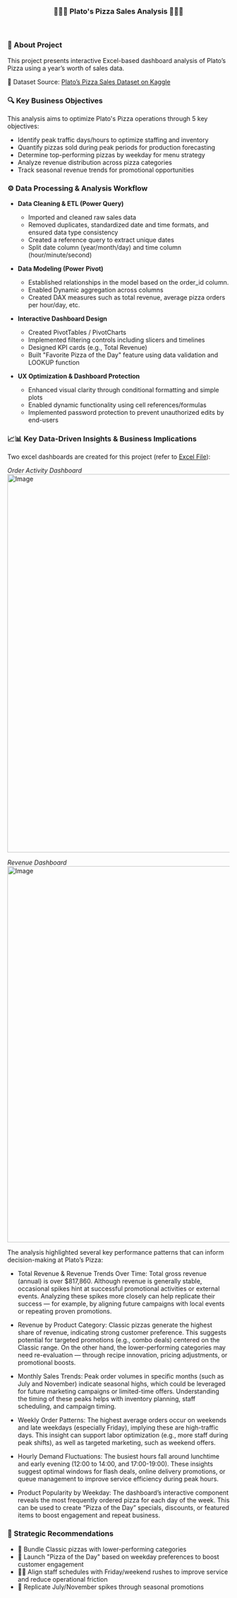 <h3 align="center">🍕🍕🍕   Plato's Pizza Sales Analysis   🍕🍕🍕</h3> <br>

### 🧩 About Project 
This project presents interactive Excel-based dashboard analysis of Plato’s Pizza using a year’s worth of sales data.

🔗 Dataset Source: [Plato’s Pizza Sales Dataset on Kaggle](https://www.kaggle.com/datasets/shilongzhuang/pizza-sales)

### 🔍 Key Business Objectives
This analysis aims to optimize Plato's Pizza operations through 5 key objectives:
- Identify peak traffic days/hours to optimize staffing and inventory
- Quantify pizzas sold during peak periods for production forecasting
- Determine top-performing pizzas by weekday for menu strategy
- Analyze revenue distribution across pizza categories 
- Track seasonal revenue trends for promotional opportunities

### ⚙️ Data Processing & Analysis Workflow
- **Data Cleaning & ETL (Power Query)**
    - Imported and cleaned raw sales data
    - Removed duplicates, standardized date and time formats, and ensured data type consistency
    - Created a reference query to extract unique dates 
    - Split date column (year/month/day) and time column (hour/minute/second)

- **Data Modeling (Power Pivot)**
    - Established relationships in the model based on the order_id column.
    - Enabled Dynamic aggregation across columns 
    - Created DAX measures such as total revenue, average pizza orders per hour/day, etc. 

- **Interactive Dashboard Design**
    - Created PivotTables / PivotCharts 
    - Implemented filtering controls including slicers and timelines
    - Designed KPI cards (e.g., Total Revenue)
    - Built "Favorite Pizza of the Day" feature using data validation and LOOKUP function

- **UX Optimization & Dashboard Protection**
    - Enhanced visual clarity through conditional formatting and simple plots
    - Enabled dynamic functionality using cell references/formulas
    - Implemented password protection to prevent unauthorized edits by end-users

### 📈📊 **Key Data-Driven Insights & Business Implications**
Two excel dashboards are created for this project (refer to [Excel File](https://github.com/Seyyed-Reza-Mashhadi/Sales-Data-Analysis-of-Platos-Pizza-Store-Using-Microsoft-Excel/blob/main/Pizza%20Sales%20Project.xlsx)):

_Order Activity Dashboard_
<img width="2004" height="855" alt="Image" src="https://github.com/user-attachments/assets/b3995b8c-97f4-43e7-b6ff-7dad5fc1b343" />

_Revenue Dashboard_
<img width="2004" height="850" alt="Image" src="https://github.com/user-attachments/assets/61d791a9-2223-409d-b6a9-0e0a492184f2" />

The analysis highlighted several key performance patterns that can inform decision-making at Plato’s Pizza:

- Total Revenue & Revenue Trends Over Time:
Total gross revenue (annual) is over $817,860. Although revenue is generally stable, occasional spikes hint at successful promotional activities or external events. Analyzing these spikes more closely can help replicate their success — for example, by aligning future campaigns with local events or repeating proven promotions. 

- Revenue by Product Category:
Classic pizzas generate the highest share of revenue, indicating strong customer preference. This suggests potential for targeted promotions (e.g., combo deals) centered on the Classic range. On the other hand, the lower-performing categories may need re-evaluation — through recipe innovation, pricing adjustments, or promotional boosts.

- Monthly Sales Trends:
Peak order volumes in specific months (such as July and November) indicate seasonal highs, which could be leveraged for future marketing campaigns or limited-time offers. Understanding the timing of these peaks helps with inventory planning, staff scheduling, and campaign timing.

- Weekly Order Patterns:
The highest average orders occur on weekends and late weekdays (especially Friday), implying these are high-traffic days. This insight can support labor optimization (e.g., more staff during peak shifts), as well as targeted marketing, such as weekend offers.

- Hourly Demand Fluctuations:
The busiest hours fall around lunchtime and early evening (12:00 to 14:00, and 17:00-19:00). These insights suggest optimal windows for flash deals, online delivery promotions, or queue management to improve service efficiency during peak hours.

- Product Popularity by Weekday:
The dashboard’s interactive component reveals the most frequently ordered pizza for each day of the week. This can be used to create “Pizza of the Day” specials, discounts, or featured items to boost engagement and repeat business.


### 🎯 Strategic Recommendations

- 🚀 Bundle Classic pizzas with lower-performing categories 
- 📅 Launch "Pizza of the Day" based on weekday preferences to boost customer engagement
- 👨‍🍳 Align staff schedules with Friday/weekend rushes to improve service and reduce operational friction 
- 🎉 Replicate July/November spikes through seasonal promotions
